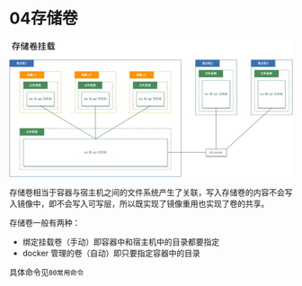 # 04存储卷

![容器中的存储卷挂载](./容器中的存储卷挂载.jpg)

存储卷相当于容器与宿主机之间的文件系统产生了关联，写入存储卷的内容不会写入镜像中，即不会写入可写层，所以既实现了镜像重用也实现了卷的共享。

存储卷一般有两种：

- 绑定挂载卷（手动）即容器中和宿主机中的目录都要指定
- docker 管理的卷（自动）即只要指定容器中的目录

具体命令见`00常用命令`